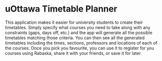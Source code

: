 # uOttawa Timetable Planner

This application makes it easier for university students to create their timetables. Simply specify what courses you need to take along with any constraints (gaps, days off, etc.) and the app will generate all the possible timetables matching those criteria. You can then see all the generated timetables including the times, sections, professors and locations of each of the courses. Once you pick you favourite, you can use it to register for you courses using Rabaska, share it with your friends, or save it for later.
